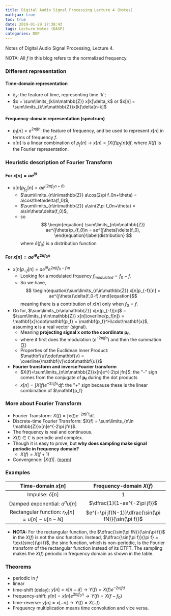 ```yaml
---
title: Digital Audio Signal Processing Lecture 4 (Notes)
mathjax: true
toc: true
date: 2019-01-29 17:38:43
tags: Lecture Notes (DASP)
categories: DSP
---
```

Notes of Digital Audio Signal Processing, Lecture 4.

NOTA: All $f$ in this blog refers to the normalized frequency.
<!--more-->

### Different representation

#### Time-domain representation
  - $\delta_k$: the feature of time, representing time 'k';
  - $x = \sum\limits_{k\in\mathbb{Z}} x[k]\delta_k$ or $x[n] = \sum\limits_{k\in\mathbb{Z}}x[k]\delta[n-k]$

#### Frequency-domain representation (spectrum)
- $p_f[n] = e^{2\pi jfn}$: the feature of frequency, and be used to represent $x[n]$ in terms of frequency $f$.
- $x[n]$ is a linear combination of $p_f[n]$ $\rightarrow$ $x[n] = \int X(f)p_f[n]\text{d}f$, where $X(f)$ is the Fourier representation.

### Heuristic description of Fourier Transform

#### For $x[n] = ae^{j\theta}$
- $x[n]p_{f_0}[n] = ae^{j(2\pi f_0n+\theta)}$ 
  - $\sum\limits_{n\in\mathbb{Z}} a\cos(2\pi f_0n+\theta) = a\cos\theta\delta(f_0)$,
  - $\sum\limits_{n\in\mathbb{Z}} a\sin(2\pi f_0n+\theta) = a\sin\theta\delta(f_0)$,
  - so $$
  \begin{equation}
     \sum\limits_{n\in\mathbb{Z}} ae^{j\theta}p_{f_0}n = ae^{j\theta}\delta(f_0),
  \end{equation}\label{distribution}
  $$
    where $\delta(f_0)$ is a distribution function
  
#### For $x[n] = ae^{j\theta}e^{2\pi f_0n}$
- $x[n]p_{-f}[n] = ae^{j\theta}e^{2\pi j(f_0-f)n}$
  - Looking for a modulated frquency $f_{modulated} = f_0-f$.
  - So we have, $$
  \begin{equation}\sum\limits_{n\in\mathbb{Z}} x[n]p_{-f}[n] = ae^{j\theta}\delta(f_0-f),\end{equation}$$
  meaning there is a contribution of $x[n]$ only when $f_0 = f$.
- Go for, $\sum\limits_{n\in\mathbb{Z}} x[n]p_{-f}[n]$ = $\sum\limits_{n\in\mathbb{Z}} x[n]\overline{p_f[n]} = \mathbf{x}\cdot\mathbf{p_f} = \mathbf{p_f}^H\cdot\mathbf{x}$, assuming $\mathbf{x}$ is a real vector (signal).
  - Meaning **projecting signal $\mathbf{x}$ onto the coordinate $\mathbf{p_f}$**,
  - where it first does the modulation ($e^{-2\pi jfn}$) and then the summation ($\sum$)
  - Properties of the Euclidean Inner Product: $\mathbf{u}\cdot\mathbf{v} = \overline{\mathbf{v}\cdot\mathbf{u}}$
- **Fourier transform and inverse Fourier transform**
  - $X(f)=\sum\limits_{n\in\mathbb{Z}}x[n]e^{-2\pi jfn}$: the "-" sign comes from the conjugate of $\mathbf{p_f}$ during the dot products
  - $x[n]=\int X(f)e^{+2\pi jfn}\text{d}f$: the "+" sign because these is the linear combination of $\mathbf{p_f}
  
### More about Fourier Transform
- Fourier Transform: $X(f) = \int x(t)e^{-2\pi jFt}\text{d}t$.
- Discrete-time Fourier Transform: $X(f) = \sum\limits_{n\in \mathbb{Z}}x[n]e^{-2\pi jfn}$.
- The frequency is real and continuous.
- $X(f) \in \mathbb{C}$ is periodic and complex.
- Though it is easy to prove, but **why does sampling make signal periodic in frequency domain?**
  - $X(f) = X(f+1)$
- Convergence: $|X(f)|$. ([norm](https://en.wikipedia.org/wiki/Norm_(mathematics)))

### Examples
| Time-domain $x[n]$                         | Frequency-domain $X(f)$                             |
| :-------------:                            | :------------------:                                |
| Impulse: $\delta[n]$                       | $1$                                                 |
| Damped exponential: $a^n u[n]$             | $\dfrac{1}{1-ae^{-2\pi jf}}$                        |
| Rectangular function: $r_N[n]=u[n]-u[n-N]$ | $e^{-\pi jf(N-1)}\dfrac{\sin(\pi fN)}{\sin(\pi f)}$ |


- **NOTA:** For the rectangular function, the $\dfrac{\sin(\pi fN)}{\sin(\pi f)}$ in the $X(f)$ is not the sinc function. Instead, $\dfrac{\sin(\pi f)}{\pi f} = \text{sinc}(\pi f)$, the sinc function, which is non-periodic, is the Fourier transform of the rectangular function instead of its DTFT. The sampling makes the $X(f)$ periodic in frequency domain as shown in the table.

### Theorems
- periodic in $f$
- linear
- time-shift (delay): $y[n] = x[n-d] \rightarrow Y(f) = X(f)e^{-2\pi jfd}$
- frequency-shift: $y[n] = x[n]e^{2\pi jf_0n} \rightarrow Y(f) = X(f-f_0)$
- time-reverse: $y[n] = x[-n] \rightarrow Y(f)=X(-f)$
- Frequency multiplication means time convolution and vice versa.
